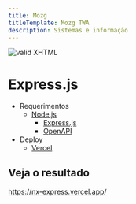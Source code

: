 ```yaml
---
title: Mozg
titleTemplate: Mozg TWA
description: Sistemas e informação
---
```


[checkmark]: https://mozg.com.br/logo-mini.png 'MOZG'

![valid XHTML][checkmark]

# Express.js

- Requerimentos
  - [Node.js](https://nodejs.org/)
    - [Express.js](https://expressjs.com/)
    - [OpenAPI](https://www.openapis.org/)
- Deploy
  - [Vercel](https://vercel.com/)

## Veja o resultado

https://nx-express.vercel.app/
